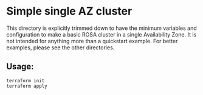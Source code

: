 # Simple single AZ cluster

This directory is explicitly trimmed down to have the minimum variables and configuration to make a basic ROSA cluster in a single Availability Zone. It is not intended for anything more than a quickstart example. For better examples, please see the other directories.

## Usage:

```
terraform init
terraform apply
```
